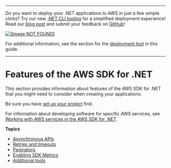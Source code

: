 --------

Do you want to deploy your \.NET applications to AWS in just a few simple clicks? Try our new [\.NET CLI tooling](https://www.nuget.org/packages/AWS.Deploy.CLI/) for a simplified deployment experience\! Read our [blog post](https://aws.amazon.com/blogs/developer/reimagining-the-aws-net-deployment-experience/) and submit your feedback on [GitHub](https://github.com/aws/aws-dotnet-deploy)\!

 [ ![\[Image NOT FOUND\]](http://docs.aws.amazon.com/sdk-for-net/v3/developer-guide/images/BannerButton.png) ](https://github.com/aws/aws-dotnet-deploy/)

For additional information, see the section for the [deployment tool](https://docs.aws.amazon.com/sdk-for-net/v3/developer-guide/deployment-tool.html) in this guide\.

--------

# Features of the AWS SDK for \.NET<a name="net-dg-sdk-features"></a>

This section provides information about features of the AWS SDK for \.NET that you might need to consider when creating your applications\.

Be sure you have [set up your project](net-dg-config.md) first\.

For information about developing software for specific AWS services, see [Working with AWS services in the AWS SDK for \.NET](tutorials-examples.md)\.

**Topics**
+ [Asynchronous APIs](sdk-net-async-api.md)
+ [Retries and timeouts](retries-timeouts.md)
+ [Paginators](paginators.md)
+ [Enabling SDK Metrics](sdk-metrics.md)
+ [Additional tools](sdk-features-additional-tools.md)